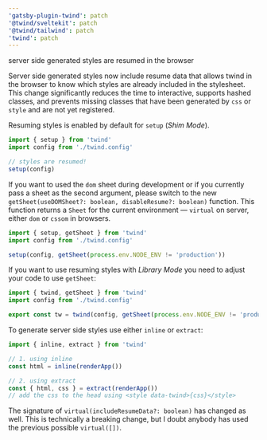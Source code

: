 ```yaml
---
'gatsby-plugin-twind': patch
'@twind/sveltekit': patch
'@twind/tailwind': patch
'twind': patch
---
```


server side generated styles are resumed in the browser

Server side generated styles now include resume data that allows twind in the browser to know which styles are already included in the stylesheet. This change significantly reduces the time to interactive, supports hashed classes, and prevents missing classes that have been generated by `css` or `style` and are not yet registered.

Resuming styles is enabled by default for `setup` (_Shim Mode_).

```js
import { setup } from 'twind'
import config from './twind.config'

// styles are resumed!
setup(config)
```

If you want to used the `dom` sheet during development or if you currently pass a sheet as the second argument, please switch to the new `getSheet(useDOMSheet?: boolean, disableResume?: boolean)` function. This function returns a `Sheet` for the current environment — `virtual` on server, either `dom` or `cssom` in browsers.

```js
import { setup, getSheet } from 'twind'
import config from './twind.config'

setup(config, getSheet(process.env.NODE_ENV != 'production'))
```

If you want to use resuming styles with _Library Mode_ you need to adjust your code to use `getSheet`:

```js
import { twind, getSheet } from 'twind'
import config from './twind.config'

export const tw = twind(config, getSheet(process.env.NODE_ENV != 'production'))
```

To generate server side styles use either `inline` or `extract`:

```js
import { inline, extract } from 'twind'

// 1. using inline
const html = inline(renderApp())

// 2. using extract
const { html, css } = extract(renderApp())
// add the css to the head using <style data-twind>{css}</style>
```

The signature of `virtual(includeResumeData?: boolean)` has changed as well. This is technically a breaking change, but I doubt anybody has used the previous possible `virtual([])`.
